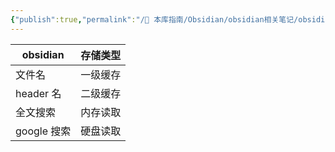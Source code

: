 ```yaml
---
{"publish":true,"permalink":"/🧰 本库指南/Obsidian/obsidian相关笔记/obsidian笔记搜索与计算机缓存类比.md","created":"2025-01-02","modified":"2025-01-02","published":"2025-07-07T17:10:23.997+08:00","cssclasses":""}
---
```


| obsidian   | 存储类型 |
| ---------- | -------- |
| 文件名     | 一级缓存 |
| header 名   | 二级缓存 |
| 全文搜索   | 内存读取 |
| google 搜索 | 硬盘读取 |